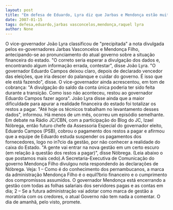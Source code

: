 ```yaml
---
layout: post
title: "Em defesa de Eduardo, Lyra diz que Jarbas e Mendonça estão muito aloprados"
date: 2007-01-15
tags: defesa,eduardo,jarbas vasconcelos,mendonça,raquel lyra
author: None
---
```

O vice-governador João Lyra classificou de \"precipitada\" a nota divulgada pelos ex-governadores Jarbas Vasconcelos e Mendonça Filho, antecipando-se ao pronunciamento do atual governo sobre a situação financeira do estado. 
\"O correto seria esperar a divulgação dos dados e, encontrando algum informação errada, contestar\", disse João Lyra.
\"O governador Eduardo Campos deixou claro, depois de declarado vencedor das eleições, que iria descer do palanque e cuidar do governo. É isso que ele está fazendo\", disse.
O vice-governador ainda&nbsp;acrescentou, em tom de cobrança:
\"A divulgação do saldo da conta única poderia ter sido feita durante a transição. Como isso não aconteceu, restou ao governador Eduardo Campos fazer agora\".
João Lyra disse ainda que a maior dificuldade para apurar a realidade financeira do estado foi totalizar os restos a pagar. 
\"Até hoje os técnicos trabalham no levantamento desses dados\", informou.
Há menos de um mês, ocorreu um episódio semelhante.
Em debate na Rádio JC/CBN, com a participação do Blog do JC, Izael Nóbrega, então futuro chefe da Assessoria Especial do governador eleito, Eduardo Campos (PSB), cobrou o pagamento dos restos a pagar e afirmou que a equipe de Eduardo estuda suspender os pagamentos dos fornecedores, logo no in?cio da gestão, por não conhecer a realidade do caixa do Estado. 
\"A gente vai entrar na nova gestão em um certo escuro (em relação à questão dos restos a pagar)\", disse Nóbrega. (Leia abaixo o que postamos mais cedo).A Secretaria-Executiva de Comunicação do governo Mendonça Filho divulgou nota respondendo às declarações de Nóbrega. 
Veja:
1 – Como é do conhecimento dos pernambucanos, a marca da administração Mendonça Filho é o equil?brio financeiro e o cumprimento dos compromissos assumidos. O governador Mendonça está encerrando a gestão com todas as folhas salariais dos servidores pagas e as contas em dia;
2 – Se a futura administração vai adotar como marca de gestão a moratória com os credores, o atual Governo não tem nada a comentar.
O dia de amanhã, pelo visto, promete. 